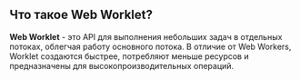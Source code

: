 ## Что такое Web Worklet?

**Web Worklet** - это API для выполнения небольших задач в отдельных потоках, облегчая работу основного потока. В отличие от Web Workers, Worklet создаются быстрее, потребляют меньше ресурсов и предназначены для высокопроизводительных операций.